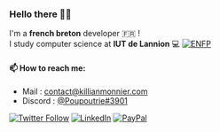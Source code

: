 ### Hello there 🤙🏼

<!--
**killianmonnier/killianmonnier** is a ✨ _special_ ✨ repository because its `README.md` (this file) appears on your GitHub profile.

Here are some ideas to get you started:

- 🔭 I’m currently working on ...
- 🌱 I’m currently learning ...
- 👯 I’m looking to collaborate on ...
- 🤔 I’m looking for help with ...
- 💬 Ask me about ...
- 📫 How to reach me: ...
- 😄 Pronouns: ...
- ⚡ Fun fact: ...
-->

I'm a **french breton** developer :fr: ! </br>
I study computer science at **IUT de Lannion** 💻
[![ENFP](https://img.shields.io/badge/MBTI-👨-green.svg?style=for-the-badge)](https://fr.wikipedia.org/wiki/ENFP)

#### 📫 How to reach me:
- Mail : contact@killianmonnier.com
- Discord : [@Poupoutrie#3901](https://t.me/killianmonnier)


[![Twitter Follow](https://img.shields.io/twitter/follow/paraceltus?color=%231DA1F2&label=Follow%20me&logo=Twitter&style=for-the-badge)](https://twitter.com/paraceltus)
[![LinkedIn](https://img.shields.io/badge/Curriculum-👨-blue.svg?style=for-the-badge)](https://www.linkedin.com/in/killianmonnier)
[![PayPal](https://img.shields.io/badge/Donate-💵-yellow.svg?style=for-the-badge)](https://www.paypal.com/monnierkillian)
